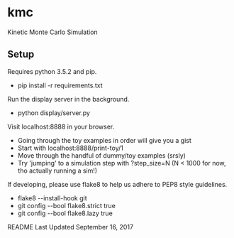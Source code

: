 # kmc
Kinetic Monte Carlo Simulation

## Setup
Requires python 3.5.2 and pip.
* pip install -r requirements.txt

Run the display server in the background.
* python display/server.py

Visit localhost:8888 in your browser.
* Going through the toy examples in order will give you a gist
* Start with localhost:8888/print-toy/1
* Move through the handful of dummy/toy examples (srsly)
* Try 'jumping' to a simulation step with ?step_size=N (N < 1000 for now, tho actually running a sim!)

If developing, please use flake8 to help us adhere to PEP8 style guidelines.
* flake8 --install-hook git
* git config --bool flake8.strict true
* git config --bool flake8.lazy true


README Last Updated September 16, 2017
